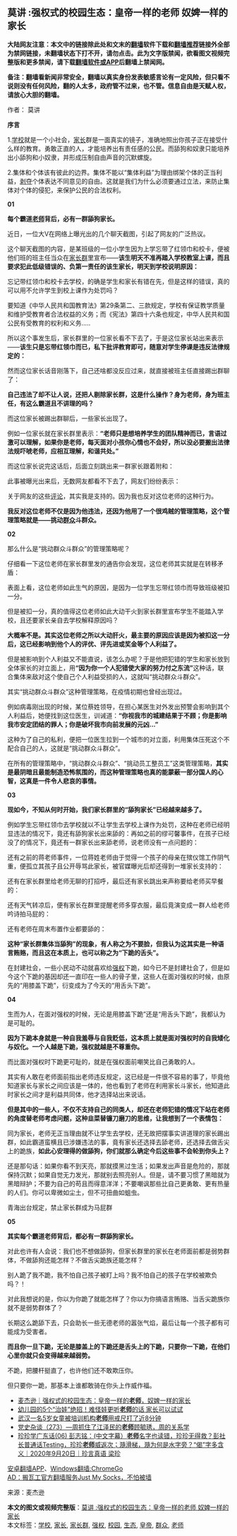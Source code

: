  <h2>莫讲 :强权式的校园生态：皇帝一样的老师 奴婢一样的家长</h2> <p class="notice"><b>大陆网友注意：本文中的链接除此处和文末的<a href="https://github.com/bannedbook/fanqiang" >翻墙</a>软件下载和<a href="https://github.com/killgcd/justmysocks/blob/master/README.md">翻墙推荐</a>链接外全部为禁网链接，未翻墙状态下打不开，请勿点击。此为文字版禁闻，欲看图文视频完整版和更多禁闻，请下载<a href="https://github.com/bannedbook/fanqiang">翻墙软件或APP</a>后翻墙上禁闻网。</p><p>备注：翻墙看新闻非常安全，翻墙以真实身份发表敏感言论有一定风险，但只看不说则没有任何风险，翻的人太多，政府管不过来，也不管。信息自由是天赋人权，请放心大胆的翻墙。</b></p>  <div class="entry"> <p>作者： 莫讲</p> <p><strong>序言</strong></p> <p>1.<a href="https://www.bannedbook.org/bnews/tag/%e5%ad%a6%e6%a0%a1/" class="st_tag internal_tag" rel="tag" title="标签 学校 下的日志">学校</a>就是一个小社会，<a href="https://www.bannedbook.org/bnews/tag/%E5%AE%B6%E9%95%BF/" class="st_tag internal_tag" rel="tag" title="标签 家长 下的日志">家长</a>群是一面真实的镜子，准确地照出你孩子正在接受什么样的教育。勇敢正直的人，才能培养出有责任感的公民。而舔狗和奴隶只能培养出小舔狗和小奴隶，并形成压制自由声音的沉默螺旋。</p> <p>2.集体和个体该有彼此的边界。集体不能以“集体利益”为理由绑架个体的正当利益，<span class='wp_keywordlink'><a href="https://www.bannedbook.org/forum2/topic21.html" title="《剥夺》 黄建民 著" target="_blank">剥夺</a></span>个体表达不同意见的自由。这就是我们为什么必须要通过立法，来防止集体对个体的侵犯，来保护公民的合法权利。</p> <p><strong>01</strong></p> <p><strong>每个霸道<a href="https://www.bannedbook.org/bnews/tag/%e8%80%81%e5%b8%88/" class="st_tag internal_tag" rel="tag" title="标签 老师 下的日志">老师</a>背后，必有一群舔狗家长。</strong></p> <p>近日，一位大V在网络上曝光出的几个聊天截图，引起了网友的广泛热议。</p> <p>这个聊天截图的内容，是某班级的一位小学生因为上学忘带了红领巾和校卡，便被他们班的班主任当众在<a href="https://www.bannedbook.org/bnews/tag/%E5%AE%B6%E9%95%BF%E7%BE%A4/" class="st_tag internal_tag" rel="tag" title="标签 家长群 下的日志">家长群</a>里宣布——<strong>该生明天不准再踏入学校教室上课，而且要求犯此低级错误的、负第一责任的该生家长，明天到学校说明原因：</strong></p> <p></p> <p>忘记带红领巾和校卡去学校，的确是学生和家长有错在先，但是这样的错误，真的可以用不允许学生到校上课作为处罚吗？</p> <p>要知道《中华人民共和国教育法》第29条第二、三款规定，学校有保证教学质量和维护受教育者合法权益的义务；而《宪法》第四十六条也规定，中华人民共和国公民有受教育的权利和义务…..</p> <p>所以这个事发生后，家长群里的一位家长看不下去了，于是这位家长站出来表示——<strong>该生只是忘带红领巾而已，私下批评教育即可，随意对学生停课是违反法律规定的：</strong></p> <p>然而这位家长话音刚落下，自己还啥都没反应过来，就直接被班主任直接踢出群聊了：</p> <p><strong>自己违法了却不让人说，还把人剔除家长群，这是什么操作？身为老师，身为班主任，有这么霸道且不讲理的吗？</strong></p> <p>而这位家长被踢出群聊后，一些家长出现了。</p> <p>例如一位家长就在家长群里表示：<strong>“老师只是想培养学生的团队精神而已，言语过激可以理解，如果你是老师，每天面对小孩你心情也不会好，所以没必要搬出法律法规吓唬老师，应相互理解，和谐共处。”</strong></p>  <p>而这位家长说完这话后，后面立刻跳出来一群家长跟着附和：</p> <p>此事被曝光出来后，无数网友都看不下去了，网友们纷纷表示：</p> <p>关于网友的这些<span class='wp_keywordlink_affiliate'><a href="https://www.bannedbook.org/bnews/comments/" title="新闻评论" target="_blank">评论</a></span>，其实我是支持的。因为我也反对这位老师的这种行为。</p> <p></p> <p><strong>我反对这位老师不仅是因为他违法，还因为他用了一个很鸡贼的管理策略，这个管理策略就是——挑动<a href="https://www.bannedbook.org/bnews/tag/%E7%BE%A4%E4%BC%97/" class="st_tag internal_tag" rel="tag" title="标签 群众 下的日志">群众</a>斗群众。</strong></p> <p><strong>02</strong></p> <p>那么什么是“挑动群众斗群众”的管理策略呢？</p> <p>仔细看一下这位老师在家长群里发的通告你会发现，这位老师其实就是在转移矛盾：</p> <p>表面上看，这位老师如此生气的原因，是因为一位学生忘带红领巾而导致班级被扣一分。</p> <p>但是被扣一分，真的值得这位老师如此大动干火到家长群里宣布学生不能踏入学校，且还要家长亲自去学校解释原因吗？</p> <p><strong>大概率不是。其实这位老师之所以大动肝火，最主要的原因应该是因为被扣这一分后，这已经影响到他个人的评优、评先进或奖金等个人利益了。</strong></p> <p>但是被影响到个人利益又不能直说，该怎么办呢？于是他把犯错的学生和家长放到全体家长的对立面上，用<strong>“因为你一个人犯错使大家的努力付之东流”</strong>这种话，联合集体来敌对这个使自己个人利益受损的人，这就叫“挑动群众斗群众”。</p> <p></p> <p>其实“挑动群众斗群众”这种管理策略，在疫情初期也曾经出现过。</p> <p>例如病毒刚出现的时候，某位蔡姓领导，在担心某医生对外发出预警会影响到其个人利益后，她便找到这位医生，训诫道：<strong>“你视我市的城建结果于不顾；你是影响我市安定团结的罪人；你是破坏我市向前发展的元凶…”</strong></p> <p>这种为了自己的私利，便把一位医生拉到一个城市的对立面，利用集体压死这个不配合自己的人，这就是“挑动群众斗群众”。</p>  <p>在所有的管理策略中，“挑动群众斗群众”、“挑动员工整员工”这类管理策略，<strong>其实是最阴暗且最能制造恐怖氛围的，而这种管理策略也真的能蒙蔽一部分国人的心智，这真是一件令人悲哀的事情。</strong></p> <p><strong>03</strong></p> <p><strong>现如今，不知从何时开始，我们家长群里的“舔狗家长”已经越来越多了。</strong></p> <p>例如学生忘带红领巾去学校就以不让学生去学校上课作为处罚，这种在老师已经明显违法的情况下，竟还有舔狗家长出来舔的：再如之前的缪可馨事件，在孩子已经没了的情况下，竟还有一群家长出来舔老师，说老师没有一点问题的：</p> <p>还有之前的蒋老师事件，一位蒋姓老师由于觉得一个孩子的母亲在殡仪馆工作阴气重，便孤立其孩子且公开辱骂此家长，被官媒曝光后却还得到一堆家长支持的：</p> <p>还有在家长群里给老师无聊的打招呼，最后还有家长跳出来声称要给老师买早餐的：</p> <p>还有天气转凉后，便有家长在群里提醒老师多穿衣服，最后竟演变成一群人给老师吟诗拍马屁的：</p> <p>还有老师在周末布置作业都要舔的：</p> <p><strong>这种“家长群集体当舔狗”的现象，有人称之为不要脸，但我认为这其实是一种语言贿赂，而且这在本质上，也可以称之为“下跪的舌头”。</strong></p> <p>在封建社会，一些小民动不动就喜欢给<a href="https://www.bannedbook.org/bnews/tag/%E5%BC%BA%E6%9D%83/" class="st_tag internal_tag" rel="tag" title="标签 强权 下的日志">强权</a>下跪，如今已不是封建社会了，但是如今这个下跪的基因却还一直印在一些人的骨子里，这些人在面对强权的时候，由原先的“用膝盖下跪”，衍变成为了今天的“用舌头下跪”。</p> <p><strong>04</strong></p> <p>生而为人，在面对强权的时候，无论是用膝盖下跪”还是“用舌头下跪”，我都认为是可耻的。</p> <p><strong>因为下跪本身就是一种自我羞辱与自我贬低，这本质上就是面对强权时的自我矮化与奴化。一个人越是下跪，强权就越是不尊重你。</strong></p> <p>而比面对强权时下跪更可耻的，就是在强权面前嘲笑比自己勇敢的人。</p> <p>其实有人敢在老师面前指出老师违反规定，这已经是一件很不容易的事了，毕竟他知道家长与家长之间应该是一体的，他也看到了老师在利用家长斗家长，他知道此时家长之间才是利益共同体，他才选择站出来说话。</p> <p><strong>但是其中的一些人，不仅不支持自己的同类人，却还在老师犯错的情况下站在老师的角度替老师考虑问题，这种韭菜替镰刀磨刀的思维，让我想到了一个表情包：</strong></p>  <p></p> <p>同为家长，老师无正当理由就不让学生去学校，还无故把摆事实讲道理的家长踢出群，如此霸道蛮横且已涉嫌违法的事，竟有家长还选择去舔老师，还选择去做舌尖上的跪族，<strong>如此心安理得的做舔狗，你们就那么确定今后这些事不会轮到你头上？</strong></p> <p>还是那句话：如果你看不到天亮，那就摸黑过生活；如果发出声音是危险的，那就保持沉默；如果自觉无力发光，那就别去照亮别人。但是，请不要习惯了黑暗就为黑暗辩护；不要为自己的苟且而得意洋洋；不要嘲讽那些比自己更勇敢、更有热量的人们。你可以卑微如尘土，但不可扭曲如蛆虫。</p> <p></p> <p>青海出台规定，禁止家长群成为马屁群</p> <p><strong>05</strong></p> <p><strong>其实每个霸道老师背后，都必有一群舔狗家长。</strong></p> <p>对此也许有人会说：我们也不想做舔狗，但家长群里的家长在老师面前都是弱势群体，不做舔狗还能怎样？不做舌尖跪族还能怎样？</p> <p>别人跪了我不跪，我不怕自己孩子被盯上吗？我不怕自己的孩子在学校被欺负吗？！</p> <p>对此我想说的是，你以为你跪了就能怎样了？你以为你搞语言贿赂、当舌尖跪族你就不是弱势群体了？</p> <p>长期这么跪舔下去，只会助长一些无德老师的嚣张气焰，最后让每一个孩子都有可能成为受害者。</p> <p><strong>而且你一旦下跪，无论是膝盖上的下跪还是舌头上的下跪，只要你一下跪，在他们心里你就只会变得越来越弱势。</strong></p> <p>不跪，把腰杆挺直了，也许他们还不敢欺压你。</p> <p>但只要你一跪，那基本上谁都敢骑在你头上作威作福。</p> <p></p> <ul class='op-related-articles' title='相关阅读'> <li><a href='https://www.bannedbook.org/bnews/baitai/20200923/1401747.html' target='_blank'>麦杰逊｜强权式的校园生态：皇帝一样的<b>老师</b>，奴婢一样的家长</a></li> <li><a href='https://www.bannedbook.org/bnews/lifebaike/20200923/1401381.html' target='_blank'>幼儿园的5个“治娃”绝招！难怪娃更听<b>老师</b>的话 家长可以试试</a></li> <li><a href='https://www.bannedbook.org/bnews/baitai/20200922/1400898.html' target='_blank'>武汉一名5岁女童被培训机构<b>老师</b>用戒尺打了近8分钟</a></li> <li><a href='https://www.bannedbook.org/bnews/bannedvideo/20200921/1400574.html' target='_blank'>党史杂谈（273）—周抓住了江泽民的<b>老师</b>顾毓琇，周的关系学</a></li> <li><a href='https://www.bannedbook.org/bnews/bannedvideo/20200920/1400048.html' target='_blank'>珍珍学广东话(06) 彭志铭：(中文字幕）<b>老师</b>名字也读错，珍珍无得救？彭社长普通话Testing，珍珍<b>老师</b>威返次；瀡滑梯，瀡为何是水字旁？“偈”字多含义｜2020年9月20日｜珍言真语 梁珍</a></li> </ul> <p class="texttj"> <a href="https://github.com/bannedbook/fanqiang/wiki/%E7%A6%81%E9%97%BB%E7%BD%91%E5%AE%89%E5%8D%93%E7%BF%BB%E5%A2%99%E6%96%B0%E9%97%BBAPP" target="_blank">安卓翻墙APP</a>、<a href="https://github.com/bannedbook/fanqiang/wiki/Chrome%E4%B8%80%E9%94%AE%E7%BF%BB%E5%A2%99%E5%8C%85" target="_blank">Windows翻墙:ChromeGo</a><br/> <a href="https://github.com/killgcd/justmysocks/blob/master/README.md" target="_blank">AD：搬瓦工官方翻墙服务Just My Socks，不怕被墙</a> </p><p> 来源：麦杰逊 </p> <a name='sharetosocial'></a>       <div><b>本文的图文或视频完整版</b>：<a href='https://www.bannedbook.org/bnews/comments/20200924/1402110.html'>莫讲 :强权式的校园生态：皇帝一样的老师 奴婢一样的家长</a></div>  </div><!--END ENTRY--> <div class="postfooter"> <div>本文标签：<a href="https://www.bannedbook.org/bnews/tag/%e5%ad%a6%e6%a0%a1/" rel="tag">学校</a>, <a href="https://www.bannedbook.org/bnews/tag/%E5%AE%B6%E9%95%BF/" rel="tag">家长</a>, <a href="https://www.bannedbook.org/bnews/tag/%E5%AE%B6%E9%95%BF%E7%BE%A4/" rel="tag">家长群</a>, <a href="https://www.bannedbook.org/bnews/tag/%E5%BC%BA%E6%9D%83/" rel="tag">强权</a>, <a href="https://www.bannedbook.org/bnews/tag/%e6%a0%a1%e5%9b%ad/" rel="tag">校园</a>, <a href="https://www.bannedbook.org/bnews/tag/%E7%94%9F%E6%80%81/" rel="tag">生态</a>, <a href="https://www.bannedbook.org/bnews/tag/%e7%9a%87%e5%b8%9d/" rel="tag">皇帝</a>, <a href="https://www.bannedbook.org/bnews/tag/%E7%BE%A4%E4%BC%97/" rel="tag">群众</a>, <a href="https://www.bannedbook.org/bnews/tag/%e8%80%81%e5%b8%88/" rel="tag">老师</a></div>  </div><!--END POSTFOOTER--> 